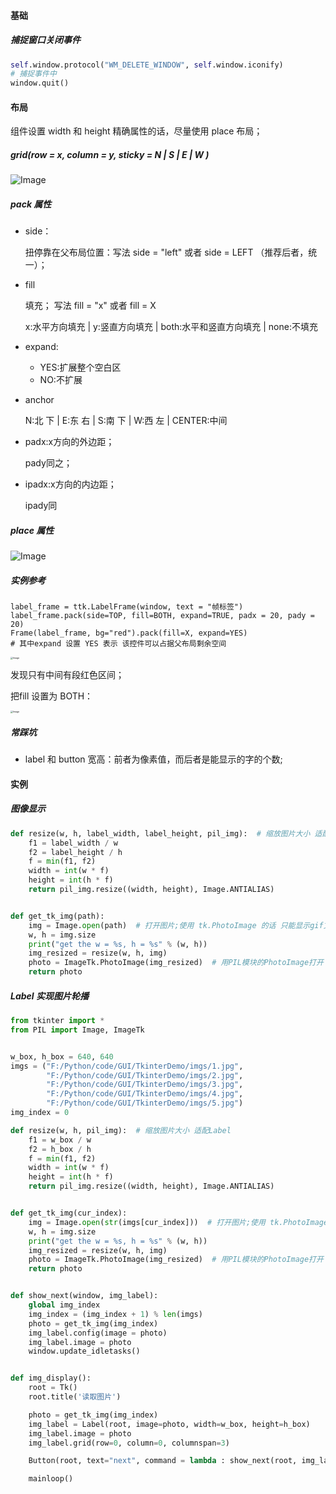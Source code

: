 #### 基础

##### 捕捉窗口关闭事件

```python
self.window.protocol("WM_DELETE_WINDOW", self.window.iconify)
# 捕捉事件中
window.quit()
```



#### 布局

组件设置 width 和 height 精确属性的话，尽量使用 place 布局；

##### grid(row = x, column = y, sticky = N | S | E | W )

 ![Image](F:\Typora\Nodes\Python\常用库\Image.png)



##### pack 属性

- side：

    扭停靠在父布局位置：写法 side = "left" 或者 side = LEFT （推荐后者，统一）；

- fill

    填充； 写法 fill = "x" 或者 fill = X　　　　

    x:水平方向填充 | y:竖直方向填充 | both:水平和竖直方向填充 | none:不填充

- expand:

    -  YES:扩展整个空白区　　 　
    - NO:不扩展

- anchor

    N:北 下 | E:东 右 | S:南 下 | W:西 左 | CENTER:中间

- padx:x方向的外边距；

     pady同之；

- ipadx:x方向的内边距； 

    ipady同



##### place 属性

 ![Image](F:\Typora\Nodes\Python\常用库\Image-1615967249741.png)



##### 实例参考

```
label_frame = ttk.LabelFrame(window, text = "帧标签")
label_frame.pack(side=TOP, fill=BOTH, expand=TRUE, padx = 20, pady = 20)
Frame(label_frame, bg="red").pack(fill=X, expand=YES) 
# 其中expand 设置 YES 表示 该控件可以占据父布局剩余空间
```

 <img src="F:\Typora\Nodes\Python\常用库\Image-1615967302774.png" alt="Image" style="zoom:25%;" />

发现只有中间有段红色区间；

把fill 设置为 BOTH：

 <img src="F:\Typora\Nodes\Python\常用库\Image-1615967333754.png" alt="Image" style="zoom:25%;" />



##### 常踩坑

- label 和 button 宽高：前者为像素值，而后者是能显示的字的个数;





#### 实例

##### 图像显示

```python
def resize(w, h, label_width, label_height, pil_img):  # 缩放图片大小 适配Label
    f1 = label_width / w
    f2 = label_height / h
    f = min(f1, f2)
    width = int(w * f)
    height = int(h * f)
    return pil_img.resize((width, height), Image.ANTIALIAS)


def get_tk_img(path):
    img = Image.open(path)  # 打开图片;使用 tk.PhotoImage 的话 只能显示gif文件
    w, h = img.size
    print("get the w = %s, h = %s" % (w, h))
    img_resized = resize(w, h, img)
    photo = ImageTk.PhotoImage(img_resized)  # 用PIL模块的PhotoImage打开
    return photo
```



##### Label 实现图片轮播

```python
from tkinter import *
from PIL import Image, ImageTk


w_box, h_box = 640, 640
imgs = ("F:/Python/code/GUI/TkinterDemo/imgs/1.jpg",
        "F:/Python/code/GUI/TkinterDemo/imgs/2.jpg",
        "F:/Python/code/GUI/TkinterDemo/imgs/3.jpg",
        "F:/Python/code/GUI/TkinterDemo/imgs/4.jpg",
        "F:/Python/code/GUI/TkinterDemo/imgs/5.jpg")
img_index = 0

def resize(w, h, pil_img):  # 缩放图片大小 适配Label
    f1 = w_box / w
    f2 = h_box / h
    f = min(f1, f2)
    width = int(w * f)
    height = int(h * f)
    return pil_img.resize((width, height), Image.ANTIALIAS)


def get_tk_img(cur_index):
    img = Image.open(str(imgs[cur_index]))  # 打开图片;使用 tk.PhotoImage 的话 只能显示gif文件
    w, h = img.size
    print("get the w = %s, h = %s" % (w, h))
    img_resized = resize(w, h, img)
    photo = ImageTk.PhotoImage(img_resized)  # 用PIL模块的PhotoImage打开
    return photo


def show_next(window, img_label):
    global img_index
    img_index = (img_index + 1) % len(imgs)
    photo = get_tk_img(img_index)
    img_label.config(image = photo)
    img_label.image = photo
    window.update_idletasks()


def img_display():
    root = Tk()
    root.title('读取图片')

    photo = get_tk_img(img_index)
    img_label = Label(root, image=photo, width=w_box, height=h_box)
    img_label.image = photo
    img_label.grid(row=0, column=0, columnspan=3)

    Button(root, text="next", command = lambda : show_next(root, img_label)).grid(row=1, column=2)

    mainloop()
```

